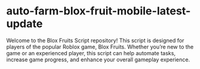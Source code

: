 # auto-farm-blox-fruit-mobile-latest-update
Welcome to the Blox Fruits Script repository! This script is designed for players of the popular Roblox game, Blox Fruits. Whether you’re new to the game or an experienced player, this script can help automate tasks, increase game progress, and enhance your overall gameplay experience.
